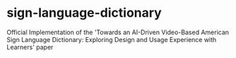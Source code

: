 # sign-language-dictionary
Official Implementation of the 'Towards an AI-Driven Video-Based American Sign Language Dictionary: Exploring Design and Usage Experience with Learners' paper
